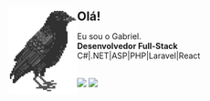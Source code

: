 <img align="left" src="corvo.png">

<h2 style="margin:3px 0px">Olá!</h2>

Eu sou o Gabriel. <br>
<b>Desenvolvedor Full-Stack</b><br>
C#|.NET|ASP|PHP|Laravel|React
<br><br>  

<div> 
  <a href="https://www.linkedin.com/in/gabrielsilvalves331/" target="_blank"><img src="https://img.shields.io/badge/-LinkedIn-%230077B5?style=for-the-badge&logo=linkedin&logoColor=white" target="_blank"></a> 
  <a href="https://melodiaportfolio.vercel.app" target="_blank"><img src="https://img.shields.io/badge/Portfolio-%23E4405F?style=for-the-badge&logo=About.me&logoColor=white" target="_blank"></a> 
</div>
